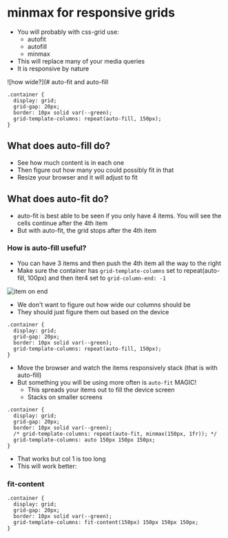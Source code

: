 # minmax for responsive grids
* You will probably with css-grid use:
    - autofit
    - autofill
    - minmax
* This will replace many of your media queries
* It is responsive by nature

![how wide?](# auto-fit and auto-fill
```
.container {
  display: grid;
  grid-gap: 20px;
  border: 10px solid var(--green);
  grid-template-columns: repeat(auto-fill, 150px);
}
```

## What does auto-fill do?
* See how much content is in each one
* Then figure out how many you could possibly fit in that
* Resize your browser and it will adjust to fit

## What does auto-fit do?
* auto-fit is best able to be seen if you only have 4 items. You will see the cells continue after the 4th item
* But with auto-fit, the grid stops after the 4th item

### How is auto-fill useful?
* You can have 3 items and then push the 4th item all the way to the right
* Make sure the container has `grid-template-columns` set to repeat(auto-fill, 100px) and then iter4 set to `grid-column-end: -1`

![item on end](https://i.imgur.com/GINqmYS.png)

* We don't want to figure out how wide our columns should be
* They should just figure them out based on the device

```
.container {
  display: grid;
  grid-gap: 20px;
  border: 10px solid var(--green);
  grid-template-columns: repeat(auto-fill, 150px);
}
```

* Move the browser and watch the items responsively stack (that is with auto-fill)
* But something you will be using more often is `auto-fit` MAGIC!
    - This spreads your items out to fill the device screen
    - Stacks on smaller screens

```
.container {
  display: grid;
  grid-gap: 20px;
  border: 10px solid var(--green);
  /* grid-template-columns: repeat(auto-fit, minmax(150px, 1fr)); */
  grid-template-columns: auto 150px 150px 150px;
}
```

* That works but col 1 is too long
* This will work better:

### fit-content
```
.container {
  display: grid;
  grid-gap: 20px;
  border: 10px solid var(--green);
  grid-template-columns: fit-content(150px) 150px 150px 150px;
}
```
